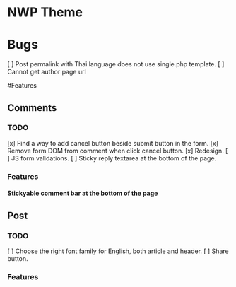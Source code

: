 # NWP Theme 
# Bugs
[ ] Post permalink with Thai language does not use single.php template.
[ ] Cannot get author page url

#Features
## Comments
### TODO
[x] Find a way to add cancel button beside submit button in the form.
[x] Remove form DOM from comment when click cancel button.
[x] Redesign.
[ ] JS form validations.
[ ] Sticky reply textarea at the bottom of the page.
### Features
#### Stickyable comment bar at the bottom of the page

## Post
### TODO
[ ] Choose the right font family for English, both article and header.
[ ] Share button.
### Features